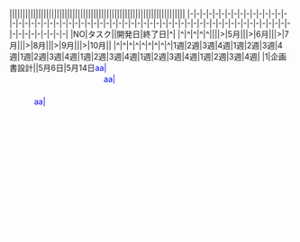 |||||||||||||||||||||||||||||||||||||||||||||||||||||||||||||||||||
|-|-|-|-|-|-|-|-|-|-|-|-|-|-|-|-|-|-|-|-|-|-|-|-|-|-|-|-|-|-|-|-|-|-|-|-|-|-|-|-|-|-|-|-|-|-|-|-|-|-|-|-|-|-|-|-|-|-|-|-|-|-|-|-|-|-|-|-|-|-|
|NO|タスク||開発日|終了日|^|
|^|^|^|^|^||||>|5月|||>|6月|||>|7月|||>|8月|||>|9月|||>|10月||
|^|^|^|^|^|^|^|^|^|1週|2週|3週|4週|1週|2週|3週|4週|1週|2週|3週|4週|1週|2週|3週|4週|1週|2週|3週|4週|1週|2週|3週|4週|
|1|企画書設計||5月6日|5月14日<td bgcolor=blue><font color=blue>a<td bgcolor=blue><font color=blue>a|<font color=white>a|<font color=white>a|<font color=white>a|<font color=white>a|<font color=white>a|<font color=white>a|<font color=white>a|<font color=white>a|<font color=white>a|<font color=white>a|<font color=white>a|<font color=white>a|<font color=white>a|<font color=white>a|<font color=white>a|<font color=white>a|<font color=white>a|<font color=white>a|<font color=white>a|<font color=white>a|<font color=white>a|<font color=white>a|
|2|要求定義||5月17日|5月21日<font color=white>a|<font color=white><font color=white>a|<td bgcolor=blue><font color=blue>a<font color=blue>a|<font color=white>a|<font color=white>a|<font color=white>a|<font color=white>a|<font color=white>a|<font color=white>a|<font color=white>a|<font color=white>a|<font color=white>a|<font color=white>a|<font color=white>a|<font color=white>a|<font color=white>a|<font color=white>a|<font color=white>a|<font color=white>a|<font color=white>a|<font color=white>a|<font color=white>a|<font color=white>a|<font color=white>a|
|3|設計|画面設計(レイアウト・遷移)|5月24日|6月4日|<font color=white>a|<font color=white>a|<td bgcolor=blue><font color=blue>a<font color=blue>a|<font color=white>a|<font color=white>a|<font color=white>a|<font color=white>a|<font color=white>a|<font color=white>a|<font color=white>a|<font color=white>a|<font color=white>a|<font color=white>a|<font color=white>a|<font color=white>a|<font color=white>a|<font color=white>a|<font color=white>a|<font color=white>a|<font color=white>a|<font color=white>a|<font color=white>a|<font color=white>a|
|4|^|DB設計|6月7日|6月11日|<font color=white>a|<font color=white>a|<font color=white>a|<font color=white>a|<font color=white>a|<font color=white>a|<font color=white>a|<font color=white>a|<font color=white>a|<font color=white>a|<font color=white>a|<font color=white>a|<font color=white>a|<font color=white>a|<font color=white>a|<font color=white>a|<font color=white>a|<font color=white>a|<font color=white>a|<font color=white>a|<font color=white>a|<font color=white>a|<font color=white>a|<font color=white>a|
|5|^|コード定義|6月7日|6月11日|<font color=white>a|<font color=white>a|<font color=white>a|<font color=white>a|<font color=white>a|<font color=white>a|<font color=white>a|<font color=white>a|<font color=white>a|<font color=white>a|<font color=white>a|<font color=white>a|<font color=white>a|<font color=white>a|<font color=white>a|<font color=white>a|<font color=white>a|<font color=white>a|<font color=white>a|<font color=white>a|<font color=white>a|<font color=white>a|<font color=white>a|<font color=white>a|
|6|^|レビュー|6月14日|6月18日|<font color=white>a|<font color=white>a|<font color=white>a|<font color=white>a|<font color=white>a|<font color=white>a|<font color=white>a|<font color=white>a|<font color=white>a|<font color=white>a|<font color=white>a|<font color=white>a|<font color=white>a|<font color=white>a|<font color=white>a|<font color=white>a|<font color=white>a|<font color=white>a|<font color=white>a|<font color=white>a|<font color=white>a|<font color=white>a|<font color=white>a|<font color=white>a|
|7|開発準備||6月21日|6月25日|<font color=white>a|<font color=white>a|<font color=white>a|<font color=white>a|<font color=white>a|<font color=white>a|<font color=white>a|<font color=white>a|<font color=white>a|<font color=white>a|<font color=white>a|<font color=white>a|<font color=white>a|<font color=white>a|<font color=white>a|<font color=white>a|<font color=white>a|<font color=white>a|<font color=white>a|<font color=white>a|<font color=white>a|<font color=white>a|<font color=white>a|<font color=white>a|
|8|開発||6月28日|8月13日|<font color=white>a|<font color=white>a|<font color=white>a|<font color=white>a|<font color=white>a|<font color=white>a|<font color=white>a|<font color=white>a|<font color=white>a|<font color=white>a|<font color=white>a|<font color=white>a|<font color=white>a|<font color=white>a|<font color=white>a|<font color=white>a|<font color=white>a|<font color=white>a|<font color=white>a|<font color=white>a|<font color=white>a|<font color=white>a|<font color=white>a|<font color=white>a|
|9|デバック||8月10日|8月20日|<font color=white>a|<font color=white>a|<font color=white>a|<font color=white>a|<font color=white>a|<font color=white>a|<font color=white>a|<font color=white>a|<font color=white>a|<font color=white>a|<font color=white>a|<font color=white>a|<font color=white>a|<font color=white>a|<font color=white>a|<font color=white>a|<font color=white>a|<font color=white>a|<font color=white>a|<font color=white>a|<font color=white>a|<font color=white>a|<font color=white>a|<font color=white>a|
|10|プレゼン資料作成||8月23日|8月30日|<font color=white>a|<font color=white>a|<font color=white>a|<font color=white>a|<font color=white>a|<font color=white>a|<font color=white>a|<font color=white>a|<font color=white>a|<font color=white>a|<font color=white>a|<font color=white>a|<font color=white>a|<font color=white>a|<font color=white>a|<font color=white>a|<font color=white>a|<font color=white>a|<font color=white>a|<font color=white>a|<font color=white>a|<font color=white>a|<font color=white>a|<font color=white>a|
|11|プレゼンテーション||8月30日|8月30日|<font color=white>a|<font color=white>a|<font color=white>a|<font color=white>a|<font color=white>a|<font color=white>a|<font color=white>a|<font color=white>a|<font color=white>a|<font color=white>a|<font color=white>a|<font color=white>a|<font color=white>a|<font color=white>a|<font color=white>a|<font color=white>a|<font color=white>a|<font color=white>a|<font color=white>a|<font color=white>a|<font color=white>a|<font color=white>a|<font color=white>a|<font color=white>a|
|12||||.|<font color=white>a|<font color=white>a|<font color=white>a|<font color=white>a|<font color=white>a|<font color=white>a|<font color=white>a|<font color=white>a|<font color=white>a|<font color=white>a|<font color=white>a|<font color=white>a|<font color=white>a|<font color=white>a|<font color=white>a|<font color=white>a|<font color=white>a|<font color=white>a|<font color=white>a|<font color=white>a|<font color=white>a|<font color=white>a|<font color=white>a|<font color=white>a|
|13||||.|<font color=white>a|<font color=white>a|<font color=white>a|<font color=white>a|<font color=white>a|<font color=white>a|<font color=white>a|<font color=white>a|<font color=white>a|<font color=white>a|<font color=white>a|<font color=white>a|<font color=white>a|<font color=white>a|<font color=white>a|<font color=white>a|<font color=white>a|<font color=white>a|<font color=white>a|<font color=white>a|<font color=white>a|<font color=white>a|<font color=white>a|<font color=white>a|
|14||||.|<font color=white>a|<font color=white>a|<font color=white>a|<font color=white>a|<font color=white>a|<font color=white>a|<font color=white>a|<font color=white>a|<font color=white>a|<font color=white>a|<font color=white>a|<font color=white>a|<font color=white>a|<font color=white>a|<font color=white>a|<font color=white>a|<font color=white>a|<font color=white>a|<font color=white>a|<font color=white>a|<font color=white>a|<font color=white>a|<font color=white>a|<font color=white>a|
|15||||.|<font color=white>a|<font color=white>a|<font color=white>a|<font color=white>a|<font color=white>a|<font color=white>a|<font color=white>a|<font color=white>a|<font color=white>a|<font color=white>a|<font color=white>a|<font color=white>a|<font color=white>a|<font color=white>a|<font color=white>a|<font color=white>a|<font color=white>a|<font color=white>a|<font color=white>a|<font color=white>a|<font color=white>a|<font color=white>a|<font color=white>a|<font color=white>a|